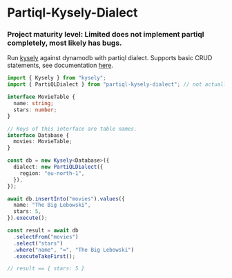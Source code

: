 # Partiql-Kysely-Dialect

### Project maturity level: **Limited** does not implement partiql completely, most likely has bugs.

Run [kysely](https://github.com/koskimas/kysely) against dynamodb with partiql dialect. Supports basic CRUD statements, see documentation [here](https://docs.aws.amazon.com/amazondynamodb/latest/developerguide/ql-reference.statements.html).

```ts
import { Kysely } from "kysely";
import { PartiQLDialect } from "partiql-kysely-dialect"; // not actually published (yet) :)

interface MovieTable {
  name: string;
  stars: number;
}

// Keys of this interface are table names.
interface Database {
  movies: MovieTable;
}

const db = new Kysely<Database>({
  dialect: new PartiQLDialect({
    region: "eu-north-1",
  }),
});

await db.insertInto("movies").values({
  name: "The Big Lebowski",
  stars: 5,
}).execute();

const result = await db
  .selectFrom("movies")
  .select("stars")
  .where("name", "=", "The Big Lebowski")
  .executeTakeFirst();

// result == { stars: 5 }
```
